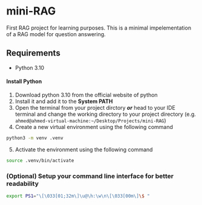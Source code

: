 # mini-RAG
First RAG project for learning purposes. This is a minimal impelementation of a RAG model for question answering.

## Requirements
- Python 3.10

#### Install Python
1) Download python 3.10 from the official website of python
2) Install it and add it to the **System PATH**
3) Open the terminal from your project dirctory ***or*** head to your IDE terminal and change the working directory to your project directory 
(e.g. ```ahmed@ahmed-virtual-machine:~/Desktop/Projects/mini-RAG```)
4) Create a new virtual environment using the following command 
```bash
python3 -m venv .venv
```
5) Activate the environment using the following command
```bash 
source .venv/bin/activate
```
### (Optional) Setup your command line interface for better readability
```bash
export PS1="\[\033[01;32m\]\u@\h:\w\n\[\033[00m\]\$ "
```